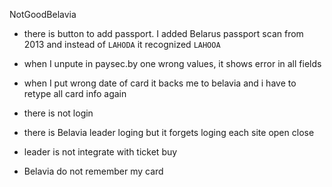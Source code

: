 NotGoodBelavia

- there is button to add passport. I added Belarus passport scan from 2013 and instead of `LAHODA` it recognized `LAHOOA`

- when I unpute in paysec.by one wrong values, it shows error in all fields

- when I put wrong date of card it backs me to belavia and i have to retype all card info again

- there is not login

- there is Belavia leader loging but it forgets loging each site open close

- leader is not integrate with ticket buy

- Belavia do not remember my card